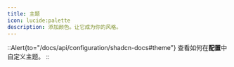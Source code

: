```yaml
---
title: 主题
icon: lucide:palette
description: 添加颜色。让它成为你的风格。
---
```


::Alert{to="/docs/api/configuration/shadcn-docs#theme"}
查看如何在**配置**中自定义主题。
:: 